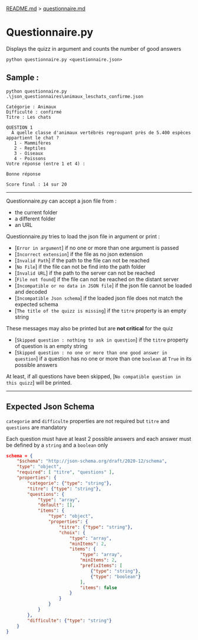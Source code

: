 [README.md](./README.md) > [questionnaire.md](./questionnaire.md)

# Questionnaire.py

Displays the quizz in argument and counts the number of good answers

```commandline
python questionnaire.py <questionnaire.json>
```

## Sample :

```commandline
python questionnaire.py .\json_questionnaires\animaux_leschats_confirme.json
```
```commandline
Catégorie : Animaux
Difficulté : confirmé
Titre : Les chats

QUESTION 1
  À quelle classe d'animaux vertébrés regroupant près de 5.400 espèces appartient le chat ?
   1 - Mammifères
   2 - Reptiles
   3 - Oiseaux
   4 - Poissons
Votre réponse (entre 1 et 4) :
```
```commandline
Bonne réponse

Score final : 14 sur 20
```
---

Questionnaire.py can accept a json file from :
* the current folder 
* a different folder
* an URL

Questionnaire.py tries to load the json file in argument or print :
- [```Error in argument```] if no one or more than one argument is passed
- [```Incorrect extension```] if the file as no json extension 
- [```Invalid Path```] if the path to the file can not be reached  
- [```No File```] if the file can not be find into the path folder 
- [```Invalid URL```] if the path to the server can not be reached  
- [```File not found```] if the file can not be reached on the distant server
- [```Incompatible or no data in JSON file```] if the json file cannot be loaded and decoded
- [```Incompatible Json schema```] if the loaded json file does not match the expected schema
- [```The title of the quizz is missing```] if the ```titre``` property is an empty string

These messages may also be printed but are **not critical** for the quiz
- [```Skipped question : nothing to ask in question```] if the ```titre``` property of question is an empty string
- [```Skipped question : no one or more than one good answer in question```] if a question has no one or more than 
one ```boolean```  at ```True``` in its possible answers

At least, if all questions have been skipped, [```No compatible question in this quizz```] will be printed.

---
## Expected Json Schema

```categorie``` and ```difficulte``` properties are not required but ```titre``` and ```questions``` are mandatory


Each question must have at least 2 possible answers and each answer must be defined by a ```string``` and 
a ```boolean``` only


```json lines
schema = {
    "$schema": "http://json-schema.org/draft/2020-12/schema",
    "type": "object",
    "required": [ "titre", "questions" ],
    "properties": {
        "categorie": {"type": "string"},
        "titre": {"type": "string"},
        "questions": {
            "type": "array",
            "default": [],
            "items": {
                "type": "object",
                "properties": {
                    "titre": {"type": "string"},
                    "choix": {
                        "type": "array",
                        "minItems": 2,
                        "items": {
                            "type": "array",
                            "minItems": 2,
                            "prefixItems": [
                                {"type": "string"}, 
                                {"type": "boolean"}
                            ],
                            "items": false
                        }
                    }
                }
            }
        },
        "difficulte": {"type": "string"}
    }
}
```

